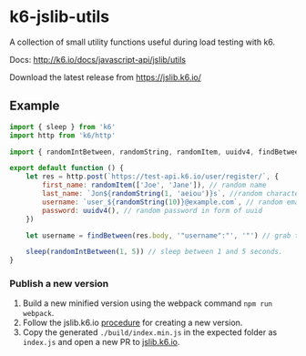 # k6-jslib-utils

A collection of small utility functions useful during load testing with k6.

Docs: http://k6.io/docs/javascript-api/jslib/utils

Download the latest release from https://jslib.k6.io/

## Example

```javascript
import { sleep } from 'k6'
import http from 'k6/http'

import { randomIntBetween, randomString, randomItem, uuidv4, findBetween } from './src/utils.js'

export default function () {
    let res = http.post(`https://test-api.k6.io/user/register/`, {
        first_name: randomItem(['Joe', 'Jane']), // random name
        last_name: `Jon${randomString(1, 'aeiou')}s`, //random character from given list
        username: `user_${randomString(10)}@example.com`, // random email address,
        password: uuidv4(), // random password in form of uuid
    })

    let username = findBetween(res.body, '"username":"', '"') // grab the username from surrounding strings

    sleep(randomIntBetween(1, 5)) // sleep between 1 and 5 seconds.
}
```

### Publish a new version

1. Build a new minified version using the webpack command `npm run webpack`.
2. Follow the jslib.k6.io [procedure](https://github.com/grafana/jslib.k6.io#how-to-add-a-new-version-of-a-and-existing-package) for creating a new version.
3. Copy the generated `./build/index.min.js` in the expected folder as `index.js` and open a new PR to [jslib.k6.io](https://github.com/grafana/jslib.k6.io).
